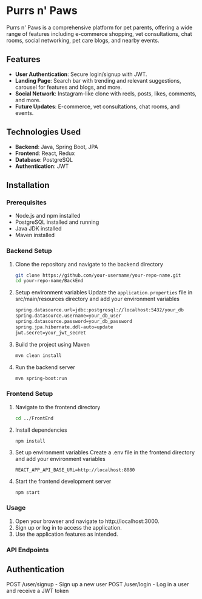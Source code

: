 # Purrs n' Paws

Purrs n' Paws is a comprehensive platform for pet parents, offering a wide range of features including e-commerce shopping, vet consultations, chat rooms, social networking, pet care blogs, and nearby events.

## Features

- **User Authentication**: Secure login/signup with JWT.
- **Landing Page**: Search bar with trending and relevant suggestions, carousel for features and blogs, and more.
- **Social Network**: Instagram-like clone with reels, posts, likes, comments, and more.
- **Future Updates**: E-commerce, vet consultations, chat rooms, and events.

## Technologies Used

- **Backend**: Java, Spring Boot, JPA
- **Frontend**: React, Redux
- **Database**: PostgreSQL
- **Authentication**: JWT

## Installation

### Prerequisites

- Node.js and npm installed
- PostgreSQL installed and running
- Java JDK installed
- Maven installed

### Backend Setup

1. Clone the repository and navigate to the backend directory
   ```bash
   git clone https://github.com/your-username/your-repo-name.git
   cd your-repo-name/BackEnd
2. Setup environment variables
   Update the `application.properties` file in src/main/resources directory and add your environment variables
   ```bash
   spring.datasource.url=jdbc:postgresql://localhost:5432/your_db
   spring.datasource.username=your_db_user
   spring.datasource.password=your_db_password
   spring.jpa.hibernate.ddl-auto=update
   jwt.secret=your_jwt_secret
3. Build the project using Maven
   ```bash
   mvn clean install
4. Run the backend server
   ```bash
   mvn spring-boot:run

### Frontend Setup

1. Navigate to the frontend directory
   ```bash
   cd ../FrontEnd
2. Install dependencies
   ```bash
   npm install
3. Set up environment variables
   Create a .env file in the frontend directory and add your environment variables
   ```
   REACT_APP_API_BASE_URL=http://localhost:8080
4. Start the frontend development server
   ```
   npm start

### Usage

1. Open your browser and navigate to http://localhost:3000.
2. Sign up or log in to access the application.
3. Use the application features as intended.

### API Endpoints 

## Authentication
POST /user/signup - Sign up a new user
POST /user/login - Log in a user and receive a JWT token
